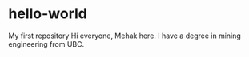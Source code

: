# hello-world
My first repository 
Hi everyone, Mehak here. I have a degree in mining engineering from UBC. 
